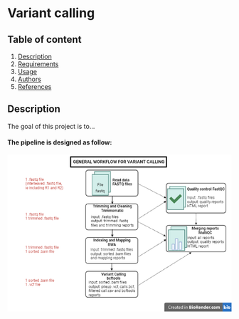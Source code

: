 # Variant calling

## Table of content
1. [Description](#descrp)
2. [Requirements](#req)
3. [Usage](#usage)
4. [Authors](#authors)
5. [References](#references)

<a name="descrp"></a>

## Description
The goal of this project is to...

#### The pipeline is designed as follow:

![alt text](workflow_variant_calling.png)